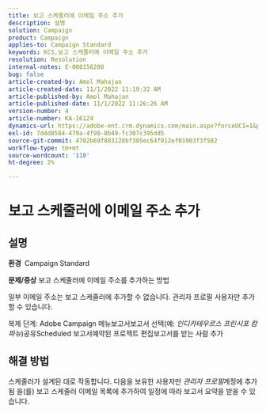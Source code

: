```yaml
---
title: 보고 스케줄러에 이메일 주소 추가
description: 설명
solution: Campaign
product: Campaign
applies-to: Campaign Standard
keywords: KCS,보고 스케줄러에 이메일 주소 추가
resolution: Resolution
internal-notes: E-000156280
bug: false
article-created-by: Amol Mahajan
article-created-date: 11/1/2022 11:19:32 AM
article-published-by: Amol Mahajan
article-published-date: 11/1/2022 11:26:26 AM
version-number: 4
article-number: KA-16124
dynamics-url: https://adobe-ent.crm.dynamics.com/main.aspx?forceUCI=1&pagetype=entityrecord&etn=knowledgearticle&id=3863ba0a-d759-ed11-9561-6045bd006f95
exl-id: 7d4d8584-479a-4f98-8b49-fc307c395dd5
source-git-commit: 4702b69f883128bf305ec64f012ef01903f3f582
workflow-type: tm+mt
source-wordcount: '110'
ht-degree: 2%

---
```


# 보고 스케줄러에 이메일 주소 추가

## 설명

<b>환경 </b>
Campaign Standard


<b>문제/증상</b>
보고 스케줄러에 이메일 주소를 추가하는 방법

일부 이메일 주소는 보고 스케줄러에 추가할 수 없습니다. 관리자 프로필 사용자만 추가할 수 있습니다.

복제 단계: Adobe Campaign 메뉴보고서보고서 선택(예: *인디카테우르스 프린시포 캄파뉴*)공유Scheduled 보고서예약된 프로젝트 편집보고서를 받는 사람 추가


## 해결 방법


스케줄러가 설계된 대로 작동합니다. 다음을 보유한 사용자만 *관리자 프로필*&#x200B;계정에 추가됨 을(를) 보고 스케줄러 이메일 목록에 추가하여 일정에 따라 보고서 요약을 받을 수 있습니다.

